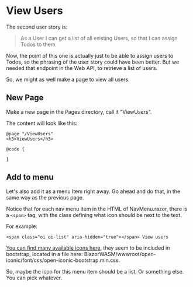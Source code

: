 # View Users
The second user story is:

> As a User I can get a list of all existing Users, so that I can assign Todos to them

Now, the point of this one is actually just to be able to assign users to Todos, so the phrasing of the user story could have been better. But we needed that endpoint in the Web API, to retrieve a list of users.

So, we might as well make a page to view all users.

## New Page
Make a new page in the Pages directory, call it "ViewUsers".

The content will look like this:

```razor
@page "/ViewUsers"
<h3>ViewUsers</h3>

@code {
    
}
```


## Add to menu
Let's also add it as a menu Item right away. Go ahead and do that, in the same way as the previous page.

Notice that for each nav menu item in the HTML of NavMenu.razor, there is a `<span>` tag, with the class defining what icon should be next to the text.

For example:

```razor
<span class="oi oi-list" aria-hidden="true"></span> View users
```

[You can find many available icons here](https://icon-sets.iconify.design/oi/), they seem to be included in bootstrap, located in a file here: BlazorWASM/wwwroot/open-iconic/font/css/open-iconic-bootstrap.min.css.

So, maybe the icon for this menu item should be a list. Or something else. You can pick whatever.